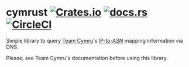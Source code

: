 # cymrust [![Crates.io](https://img.shields.io/crates/v/cymrust.svg)](https://crates.io/crates/cymrust) [![docs.rs](https://docs.rs/cymrust/badge.svg)](https://docs.rs/cymrust/) [![CircleCI](https://circleci.com/gh/HowNetWorks/cymrust.svg?style=shield)](https://circleci.com/gh/HowNetWorks/cymrust)

Simple library to query [Team Cymru](https://www.team-cymru.org/)'s
[IP-to-ASN](https://www.team-cymru.org/IP-ASN-mapping.html) mapping information
via DNS.

Please, see Team Cymru's documentation before using this library.
